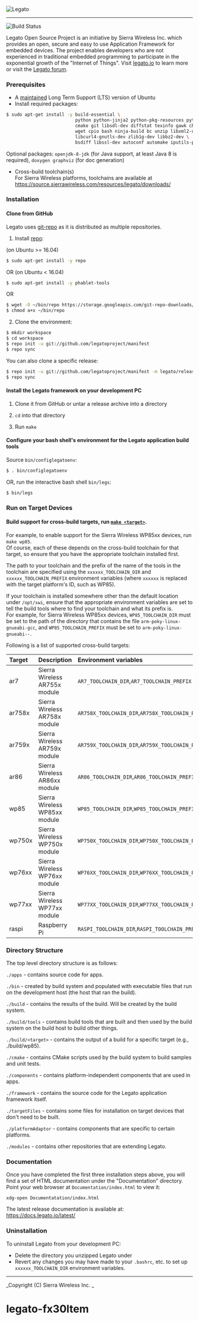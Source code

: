 ![Legato](https://legato.io/resources/img/legato_logo.png)

---

![Build Status](https://travis-ci.org/legatoproject/legato-af.svg)

Legato Open Source Project is an initiative by Sierra Wireless Inc. which provides an open, secure
and easy to use Application Framework for embedded devices. The project enables developers who are
not experienced in traditional embedded programming to participate in the exponential growth of
the "Internet of Things".
Visit [legato.io](https://legato.io) to learn more or visit the [Legato forum](https://forum.legato.io).

### Prerequisites

  - A [maintained](https://wiki.ubuntu.com/Releases) Long Term Support (LTS) version of Ubuntu
  - Install required packages:

```bash
$ sudo apt-get install -y build-essential \
                          python python-jinja2 python-pkg-resources python-git \
                          cmake git libsdl-dev diffstat texinfo gawk chrpath \
                          wget cpio bash ninja-build bc unzip libxml2-utils gcovr \
                          libcurl4-gnutls-dev zlib1g-dev libbz2-dev \
                          bsdiff libssl-dev autoconf automake iputils-ping
```

Optional packages: ```openjdk-8-jdk``` (for Java support, at least Java 8 is required),
                   ```doxygen graphviz``` (for doc generation)

  - Cross-build toolchain(s)<br/>
    For Sierra Wireless platforms, toolchains are available at https://source.sierrawireless.com/resources/legato/downloads/

### Installation

#### Clone from GitHub

Legato uses [git-repo](https://code.google.com/p/git-repo/) as it is distributed as multiple repositories.

1. Install [repo](https://code.google.com/p/git-repo/):

  (on Ubuntu >= 16.04)
  ```bash
  $ sudo apt-get install -y repo
  ```
  OR
  (on Ubuntu < 16.04)
  ```bash
  $ sudo apt-get install -y phablet-tools
  ```
  OR
  ```bash
  $ wget -O ~/bin/repo https://storage.googleapis.com/git-repo-downloads/repo
  $ chmod a+x ~/bin/repo
  ```

2. Clone the environment:
  ```bash
  $ mkdir workspace
  $ cd workspace
  $ repo init -u git://github.com/legatoproject/manifest
  $ repo sync
  ```

  You can also clone a specific release:
  ```bash
  $ repo init -u git://github.com/legatoproject/manifest -m legato/releases/16.07.0.xml
  $ repo sync
  ```


#### Install the Legato framework on your development PC

  1. Clone it from GitHub or untar a release archive into a directory

  2. ```cd``` into that directory

  3. Run ```make```

#### Configure your bash shell's environment for the Legato application build tools

Source ```bin/configlegatoenv```:
```bash
$ . bin/configlegatoenv
```
OR, run the interactive bash shell ```bin/legs```:
```
$ bin/legs
```

### Run on Target Devices

#### Build support for cross-build targets, run [```make <target>```](https://docs.legato.io/latest/basicBuildLegato_make.html).

For example, to enable support for the Sierra Wireless WP85xx devices, run ```make wp85```.<br/>
Of course, each of these depends on the cross-build toolchain for that target,
so ensure that you have the appropriate toolchain installed first.

The path to your toolchain and the prefix of the name of the tools in the toolchain
are specified using the ```xxxxxx_TOOLCHAIN_DIR``` and ```xxxxxx_TOOLCHAIN_PREFIX``` environment variables
(where ```xxxxxx``` is replaced with the target platform's ID, such as WP85).

If your toolchain is installed somewhere other than the default location under ```/opt/swi```,
ensure that the appropriate environment variables are set to tell the build tools where to find
your toolchain and what its prefix is.<br/>
For example, for Sierra Wireless WP85xx devices, ```WP85_TOOLCHAIN_DIR``` must be set to the
path of the directory that contains the file ```arm-poky-linux-gnueabi-gcc```, and
```WP85_TOOLCHAIN_PREFIX``` must be set to ```arm-poky-linux-gnueabi--```.

Following is a list of supported cross-build targets:

Target  |  Description                    | Environment variables
:-------|---------------------------------|:-------------------------------------------------------
 ar7    | Sierra Wireless AR755x module   | ```AR7_TOOLCHAIN_DIR```,```AR7_TOOLCHAIN_PREFIX```
 ar758x | Sierra Wireless AR758x module   | ```AR758X_TOOLCHAIN_DIR```,```AR758X_TOOLCHAIN_PREFIX```
 ar759x | Sierra Wireless AR759x module   | ```AR759X_TOOLCHAIN_DIR```,```AR759X_TOOLCHAIN_PREFIX```
 ar86   | Sierra Wireless AR86xx module   | ```AR86_TOOLCHAIN_DIR```,```AR86_TOOLCHAIN_PREFIX```
 wp85   | Sierra Wireless WP85xx module   | ```WP85_TOOLCHAIN_DIR```,```WP85_TOOLCHAIN_PREFIX```
 wp750x | Sierra Wireless WP750x module   | ```WP750X_TOOLCHAIN_DIR```,```WP750X_TOOLCHAIN_PREFIX```
 wp76xx | Sierra Wireless WP76xx module   | ```WP76XX_TOOLCHAIN_DIR```,```WP76XX_TOOLCHAIN_PREFIX```
 wp77xx | Sierra Wireless WP77xx module   | ```WP77XX_TOOLCHAIN_DIR```,```WP77XX_TOOLCHAIN_PREFIX```
 raspi  | Raspberry Pi                    | ```RASPI_TOOLCHAIN_DIR```,```RASPI_TOOLCHAIN_PREFIX```

### Directory Structure

 The top level directory structure is as follows:

   ```./apps``` - contains source code for apps.

   ```./bin``` - created by build system and populated with executable files that run on the development
           host (the host that ran the build).

   ```./build``` - contains the results of the build.  Will be created by the build system.

   ```./build/tools``` - contains build tools that are built and then used by the build system on
                    the build host to build other things.

   ```./build/<target>``` - contains the output of a build for a specific target (e.g., ./build/wp85).

   ```./cmake``` - contains CMake scripts used by the build system to build samples and unit tests.

   ```./components``` - contains platform-independent components that are used in apps.

   ```./framework``` - contains the source code for the Legato application framework itself.

   ```./targetFiles``` - contains some files for installation on target devices that don't need
                    to be built.

   ```./platformAdaptor``` - contains components that are specific to certain platforms.

   ```./modules``` - contains other repositories that are extending Legato.

### Documentation

Once you have completed the first three installation steps above, you will find a set of
HTML documentation under the "Documentation" directory.<br/>
Point your web browser at ```Documentation/index.html``` to view it:
```
xdg-open Documentatation/index.html
```

The latest release documentation is available at: https://docs.legato.io/latest/

### Uninstallation

To uninstall Legato from your development PC:

  - Delete the directory you unzipped Legato under
  - Revert any changes you may have made to your ```.bashrc```, etc. to set up ```xxxxxx_TOOLCHAIN_DIR```
    environment variables.

* * *
_Copyright (C) Sierra Wireless Inc. _
# legato-fx30ltem
